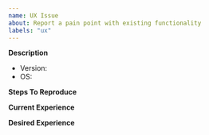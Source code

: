 ```yaml
---
name: UX Issue
about: Report a pain point with existing functionality
labels: "ux"
---
```


**Description**


- Version:
- OS:

**Steps To Reproduce**
<!--- Include code, screenshots, and an example data source (i.e. a `.bag` file), if relevant. -->


**Current Experience**


**Desired Experience**
